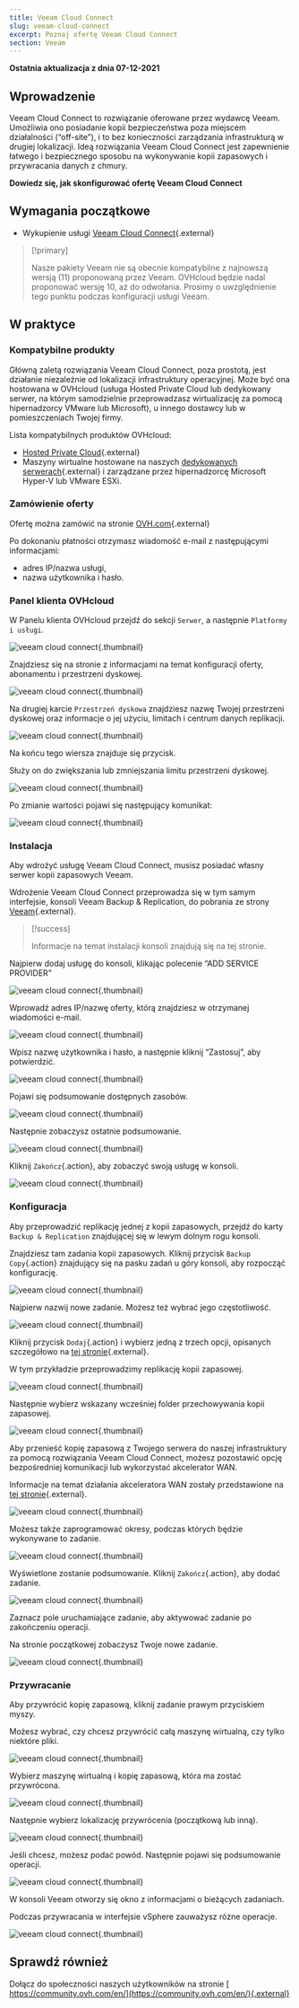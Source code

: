 ```yaml
---
title: Veeam Cloud Connect
slug: veeam-cloud-connect
excerpt: Poznaj ofertę Veeam Cloud Connect
section: Veeam
---
```


**Ostatnia aktualizacja z dnia 07-12-2021**

## Wprowadzenie

Veeam Cloud Connect to rozwiązanie oferowane przez wydawcę Veeam. Umożliwia ono posiadanie kopii bezpieczeństwa poza miejscem działalności (“off-site”), i to bez konieczności zarządzania infrastrukturą w drugiej lokalizacji. Ideą rozwiązania Veeam Cloud Connect jest zapewnienie łatwego i bezpiecznego sposobu na wykonywanie kopii zapasowych i przywracania danych z chmury.

**Dowiedz się, jak skonfigurować ofertę Veeam Cloud Connect**

## Wymagania początkowe

- Wykupienie usługi [Veeam Cloud Connect](https://www.ovh.pl/storage-solutions/veeam-cloud-connect/){.external}

> [!primary]
>
> Nasze pakiety Veeam nie są obecnie kompatybilne z najnowszą wersją (11) proponowaną przez Veeam. OVHcloud będzie nadal proponować wersję 10, aż do odwołania. Prosimy o uwzględnienie tego punktu podczas konfiguracji usługi Veeam.
>

## W praktyce

### Kompatybilne produkty

Główną zaletą rozwiązania Veeam Cloud Connect, poza prostotą, jest działanie niezależnie od lokalizacji infrastruktury operacyjnej. Może być ona hostowana w OVHcloud (usługa Hosted Private Cloud lub dedykowany serwer, na którym samodzielnie przeprowadzasz wirtualizację za pomocą hipernadzorcy VMware lub Microsoft), u innego dostawcy lub w pomieszczeniach Twojej firmy.

Lista kompatybilnych produktów OVHcloud:

- [Hosted Private Cloud](https://www.ovhcloud.com/pl/enterprise/products/hosted-private-cloud/){.external}
- Maszyny wirtualne hostowane na naszych [dedykowanych serwerach](https://www.ovh.pl/serwery_dedykowane/){.external} i zarządzane przez hipernadzorcę Microsoft Hyper-V lub VMware ESXi.


### Zamówienie oferty

Ofertę można zamówić na stronie [OVH.com](https://www.ovh.pl/storage-solutions/veeam-cloud-connect/){.external}

Po dokonaniu płatności otrzymasz wiadomość e-mail z następującymi informacjami:

- adres IP/nazwa usługi,
- nazwa użytkownika i hasło.


### Panel klienta OVHcloud

W Panelu klienta OVHcloud przejdź do sekcji `Serwer`, a następnie `Platformy i usługi`.

![veeam cloud connect](images/veeam-cloud-connect-manager-start.png){.thumbnail}

Znajdziesz się na stronie z informacjami na temat konfiguracji oferty, abonamentu i przestrzeni dyskowej.

![veeam cloud connect](images/veeam-cloud-connect-manager.png){.thumbnail}

Na drugiej karcie `Przestrzeń dyskowa` znajdziesz nazwę Twojej przestrzeni dyskowej oraz informacje o jej użyciu, limitach i centrum danych replikacji.


![veeam cloud connect](images/veeam-cloud-connect-manager-espace.png){.thumbnail}

Na końcu tego wiersza znajduje się przycisk.

Służy on do zwiększania lub zmniejszania limitu przestrzeni dyskowej.


![veeam cloud connect](images/veeam-cloud-connect-manager-modif-espace.png){.thumbnail}

Po zmianie wartości pojawi się następujący komunikat:


![veeam cloud connect](images/veeam-cloud-connect-manager-modif-espace-ok.png){.thumbnail}


### Instalacja

Aby wdrożyć usługę Veeam Cloud Connect, musisz posiadać własny serwer kopii zapasowych Veeam.

Wdrożenie Veeam Cloud Connect przeprowadza się w tym samym interfejsie, konsoli Veeam Backup & Replication, do pobrania ze strony [Veeam](https://www.veeam.com/){.external}.


> [!success]
>
> Informacje na temat instalacji konsoli znajdują się na tej stronie.
> 

Najpierw dodaj usługę do konsoli, klikając polecenie “ADD SERVICE PROVIDER”


![veeam cloud connect](images/veeam-cloud-connect-add-provider.png){.thumbnail}

Wprowadź adres IP/nazwę oferty, którą znajdziesz w otrzymanej wiadomości e-mail.


![veeam cloud connect](images/veeam-cloud-connect-add-provider-ip.png){.thumbnail}

Wpisz nazwę użytkownika i hasło, a następnie kliknij “Zastosuj”, aby potwierdzić.


![veeam cloud connect](images/veeam-cloud-connect-add-provider-login.png){.thumbnail}

Pojawi się podsumowanie dostępnych zasobów.


![veeam cloud connect](images/veeam-cloud-connect-add-provider-ressources.png){.thumbnail}

Następnie zobaczysz ostatnie podsumowanie.


![veeam cloud connect](images/veeam-cloud-connect-add-provider-recap.png){.thumbnail}

Kliknij `Zakończ`{.action}, aby zobaczyć swoją usługę w konsoli.


![veeam cloud connect](images/veeam-cloud-connect-add-provider-finish.png){.thumbnail}


### Konfiguracja

Aby przeprowadzić replikację jednej z kopii zapasowych, przejdź do karty `Backup & Replication` znajdującej się w lewym dolnym rogu konsoli.

Znajdziesz tam zadania kopii zapasowych. Kliknij przycisk `Backup Copy`{.action} znajdujący się na pasku zadań u góry konsoli, aby rozpocząć konfigurację.


![veeam cloud connect](images/veeam-cloud-connect-replicat.png){.thumbnail}

Najpierw nazwij nowe zadanie. Możesz też wybrać jego częstotliwość.


![veeam cloud connect](images/veeam-cloud-connect-replicat-name.png){.thumbnail}

Kliknij przycisk `Dodaj`{.action} i wybierz jedną z trzech opcji, opisanych szczegółowo na [tej stronie](https://helpcenter.veeam.com/docs/backup/vsphere/backup_copy_vms.html?ver=95){.external}.

W tym przykładzie przeprowadzimy replikację kopii zapasowej.


![veeam cloud connect](images/veeam-cloud-connect-replicat-select.png){.thumbnail}

Następnie wybierz wskazany wcześniej folder przechowywania kopii zapasowej.


![veeam cloud connect](images/veeam-cloud-connect-replicat-target.png){.thumbnail}

Aby przenieść kopię zapasową z Twojego serwera do naszej infrastruktury za pomocą rozwiązania Veeam Cloud Connect, możesz pozostawić opcję bezpośredniej komunikacji lub wykorzystać akcelerator WAN.

Informacje na temat działania akceleratora WAN zostały przedstawione na [tej stronie](https://helpcenter.veeam.com/docs/backup/vsphere/wan_hiw.html?ver=95){.external}.


![veeam cloud connect](images/veeam-cloud-connect-replicat-data.png){.thumbnail}

Możesz także zaprogramować okresy, podczas których będzie wykonywane to zadanie.


![veeam cloud connect](images/veeam-cloud-connect-replicat-schedule.png){.thumbnail}

Wyświetlone zostanie podsumowanie. Kliknij `Zakończ`{.action}, aby dodać zadanie.


![veeam cloud connect](images/veeam-cloud-connect-replicat-finish.png){.thumbnail}

Zaznacz pole uruchamiające zadanie, aby aktywować zadanie po zakończeniu operacji.

Na stronie początkowej zobaczysz Twoje nowe zadanie.


![veeam cloud connect](images/veeam-cloud-connect-replicat-cloud.png){.thumbnail}


### Przywracanie

Aby przywrócić kopię zapasową, kliknij zadanie prawym przyciskiem myszy.

Możesz wybrać, czy chcesz przywrócić całą maszynę wirtualną, czy tylko niektóre pliki.


![veeam cloud connect](images/veeam-cloud-connect-restore.png){.thumbnail}

Wybierz maszynę wirtualną i kopię zapasową, która ma zostać przywrócona.


![veeam cloud connect](images/veeam-cloud-connect-restore-select.png){.thumbnail}

Następnie wybierz lokalizację przywrócenia (początkową lub inną).


![veeam cloud connect](images/veeam-cloud-connect-restore-mode.png){.thumbnail}

Jeśli chcesz, możesz podać powód. Następnie pojawi się podsumowanie operacji.


![veeam cloud connect](images/veeam-cloud-connect-restore-resume.png){.thumbnail}

W konsoli Veeam otworzy się okno z informacjami o bieżących zadaniach.

Podczas przywracania w interfejsie vSphere zauważysz różne operacje.


![veeam cloud connect](images/veeam-cloud-connect-restore-done.png){.thumbnail}

## Sprawdź również

Dołącz do społeczności naszych użytkowników na stronie [ https://community.ovh.com/en/](https://community.ovh.com/en/){.external}
